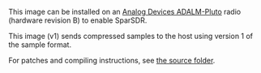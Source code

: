 This image can be installed on an [Analog Devices ADALM-Pluto](https://www.analog.com/en/design-center/evaluation-hardware-and-software/evaluation-boards-kits/ADALM-PLUTO.html)
radio (hardware revision B) to enable SparSDR.

This image (v1) sends compressed samples to the host using version 1 of the
sample format.

For patches and compiling instructions, see [the source folder](../../fpga_src/Pluto).
